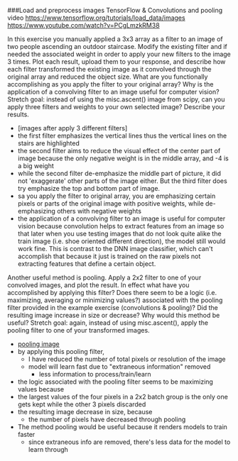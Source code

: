 ###Load and preprocess images TensorFlow & Convolutions and pooling video
https://www.tensorflow.org/tutorials/load_data/images
https://www.youtube.com/watch?v=PCgLmzkRM38

In this exercise you manually applied a 3x3 array as a filter to an image of two people ascending an outdoor staircase. Modify the existing filter and if needed the associated weight in order to apply your new filters to the image 3 times. Plot each result, upload them to your response, and describe how each filter transformed the existing image as it convolved through the original array and reduced the object size. What are you functionally accomplishing as you apply the filter to your original array? Why is the application of a convolving filter to an image useful for computer vision? Stretch goal: instead of using the misc.ascent() image from scipy, can you apply three filters and weights to your own selected image? Describe your results.
- [images after apply 3 different filters]
- the first filter emphasizes the vertical lines thus the vertical
lines on the stairs are highlighted
- the second filter aims to reduce the visual effect of the center part
of image because the only negative weight is in the middle array, and -4 is a
  big weight
- while the second filter de-emphasize the middle part of picture, it did not 'exaggerate' other parts of the
image either.  But the third filter does try emphasize the top and bottom part of image.
- sa you apply the filter to original array, you are emphasizing certain pixels or parts
of the original image with positive weights, while de-emphasizing others with negative weights
- the application of a convolving filter to an image is useful for computer vision because
convolution helps to extract features from an image so that later when you use testing images
that do not look quite alike the train image (i.e. shoe oriented different direction), the model still
  would work fine.  This is contrast to the DNN image classifier, which can't accomplish that because
  it just is trained on the raw pixels not extracting features that define a certain object.


Another useful method is pooling. Apply a 2x2 filter to one of your convolved images, and plot the result. In effect what have you accomplished by applying this filter? Does there seem to be a logic (i.e. maximizing, averaging or minimizing values?) associated with the pooling filter provided in the example exercise (convolutions & pooling)? Did the resulting image increase in size or decrease? Why would this method be useful? Stretch goal: again, instead of using misc.ascent(), apply the pooling filter to one of your transformed images.
- [pooling image](tue2_part2_images.md)
- by applying this pooling filter, 
  - I have reduced the number of total pixels or resolution of the image
  - model will learn fast due to "extraneous information" removed
    - less information to process/train/learn
-   the logic associated with the pooling filter seems to be maximizing values because
  - the largest values of the four pixels in a 2x2 batch group is the only one gets kept while the other 3 pixels discarded
- the resulting image decrease in size, because
  - the number of pixels have decreased through pooling
- The method pooling would be useful because it renders models to train faster
  - since extraneous info are removed, there's less data for the model to learn through

